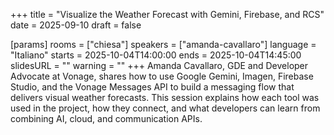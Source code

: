 +++
title = "Visualize the Weather Forecast with Gemini, Firebase, and RCS"
date = 2025-09-10
draft = false

[params]
rooms = ["chiesa"]
speakers = ["amanda-cavallaro"]
language = "Italiano"
starts = 2025-10-04T14:00:00
ends = 2025-10-04T14:45:00
slidesURL = ""
warning = ""
+++
Amanda Cavallaro, GDE and Developer Advocate at Vonage, shares how to use Google Gemini, Imagen, Firebase Studio, and the Vonage Messages API to build a messaging flow that delivers visual weather forecasts. This session explains how each tool was used in the project, how they connect, and what developers can learn from combining AI, cloud, and communication APIs.